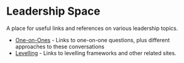 # Leadership Space

A place for useful links and references on various leadership topics.

- [One-on-Ones](one-on-ones.md) - Links to one-on-one questions, plus different approaches to these conversations
- [Levelling](levelling.md) - Links to levelling frameworks and other related sites.
